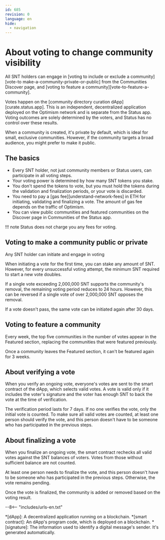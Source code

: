 ```yaml
---
id: 685
revision: 0
language: en
hide:
  - navigation
---
```


# About voting to change community visibility

All SNT holders can engage in [voting to include or exclude a community][vote-to make-a-community-private-or-public] from the Communities Discover page, and [voting to feature a community][vote-to-feature-a-community]. 

Votes happen on the [community directory curation dApp][curate.status.app]. This is an independent, decentralized application deployed on the Optimism network and is separate from the Status app. Voting outcomes are solely determined by the voters, and Status has no control over these results.

When a community is created, it's private by default, which is ideal for small, exclusive communities. However, if the community targets a broad audience, you might prefer to make it public.

## The basics

- Every SNT holder, not just community members or Status users, can participate in all voting steps.
- Your voting power is determined by how many SNT tokens you stake.
- You don't spend the tokens to vote, but you must hold the tokens during the validation and finalization periods, or your vote is discarded.
- You need to pay a [gas fee][understand-network-fees] in ETH for initiating, validating and finalizing a vote. The amount of gas fee depends on the traffic of Optimism.
- You can view public communities and featured communities on the Discover page in Communities of the Status app.

!!! note
    Status does not charge you any fees for voting.

## Voting to make a community public or private

Any SNT holder can initiate and engage in voting

When initiating a vote for the first time, you can stake any amount of SNT. However, for every unsuccessful voting attempt, the minimum SNT required to start a new vote doubles.

If a single vote exceeding 2,000,000 SNT supports the community's removal, the remaining voting period reduces to 24 hours. However, this can be reversed if a single vote of over 2,000,000 SNT opposes the removal.

If a vote doesn't pass, the same vote can be initiated again after 30 days.

## Voting to feature a community

Every week, the top five communities in the number of votes appear in the Featured section, replacing the communities that were featured previously.

Once a community leaves the Featured section, it can't be featured again for 3 weeks.

## About verifying a vote

When you verify an ongoing vote, everyone's votes are sent to the smart contract of the dApp, which selects valid votes. A vote is valid only if it includes the voter's signature and the voter has enough SNT to back the vote at the time of verification.

The verification period lasts for 7 days. If no one verifies the vote, only the initial vote is counted. To make sure all valid votes are counted, at least one person should verify the vote, and this person doesn't have to be someone who has participated in the previous steps.

## About finalizing a vote

When you finalize an ongoing vote, the smart contract rechecks all valid votes against the SNT balances of voters. Votes from those without sufficient balance are not counted.

At least one person needs to finalize the vote, and this person doesn't have to be someone who has participated in the previous steps. Otherwise, the vote remains pending.

Once the vote is finalized, the community is added or removed based on the voting result.

--8<-- "includes/urls-en.txt"

*[dApp]: A decentralized application running on a blockchain.
*[smart contract]: An dApp's program code, which is deployed on a blockchain.
*[signature]: The information used to identify a digital message's sender. It's generated automatically.
